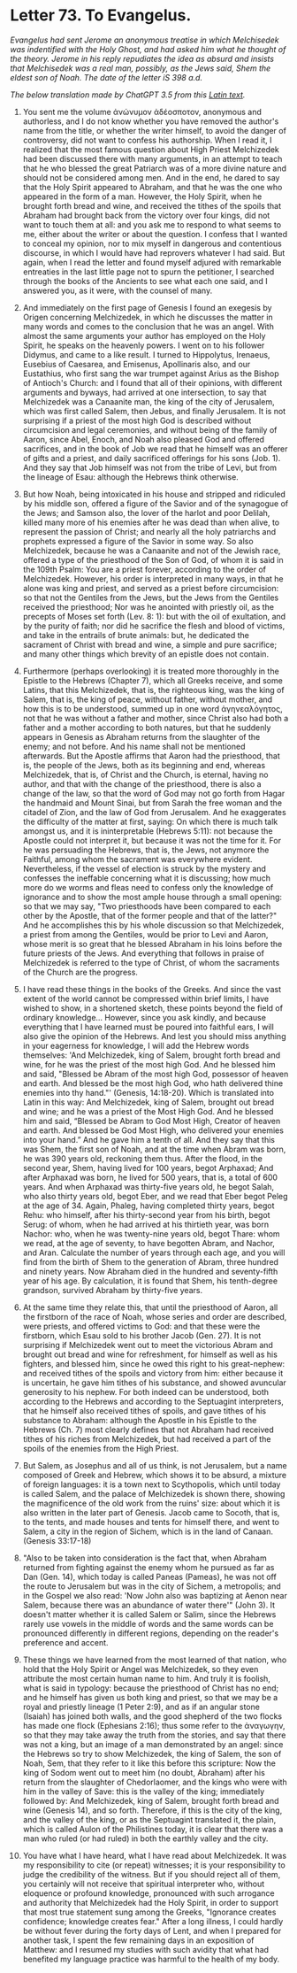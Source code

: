 <h1>Letter 73. To Evangelus.</h1>

<p><i>Evangelus had sent Jerome an anonymous treatise in which Melchisedek was indentified with the Holy Ghost, and had asked him what he thought of the theory. Jerome in his reply repudiates the idea as absurd and insists that Melchisedek was a real man, possibly, as the Jews said, Shem the eldest son of Noah. The date of the letter iS 398 a.d.

The below translation made by ChatGPT 3.5 from this <a href='https://catholiclibrary.org/library/view?docId=Fathers-OR/PL.022.html;chunk.id=00000405'>Latin text</a>.</i></p>

1. You sent me the volume ἀνώνυμον ἀδέοσποτον, anonymous and authorless, and I do not know whether you have removed the author's name from the title, or whether the writer himself, to avoid the danger of controversy, did not want to confess his authorship. When I read it, I realized that the most famous question about High Priest Melchizedek had been discussed there with many arguments, in an attempt to teach that he who blessed the great Patriarch was of a more divine nature and should not be considered among men. And in the end, he dared to say that the Holy Spirit appeared to Abraham, and that he was the one who appeared in the form of a man. However, the Holy Spirit, when he brought forth bread and wine, and received the tithes of the spoils that Abraham had brought back from the victory over four kings, did not want to touch them at all: and you ask me to respond to what seems to me, either about the writer or about the question. I confess that I wanted to conceal my opinion, nor to mix myself in dangerous and contentious discourse, in which I would have had reprovers whatever I had said. But again, when I read the letter and found myself adjured with remarkable entreaties in the last little page not to spurn the petitioner, I searched through the books of the Ancients to see what each one said, and I answered you, as it were, with the counsel of many.

2. And immediately on the first page of Genesis I found an exegesis by Origen concerning Melchizedek, in which he discusses the matter in many words and comes to the conclusion that he was an angel. With almost the same arguments your author has employed on the Holy Spirit, he speaks on the heavenly powers. I went on to his follower Didymus, and came to a like result. I turned to Hippolytus, Irenaeus, Eusebius of Caesarea, and Emisenus, Apollinaris also, and our Eustathius, who first sang the war trumpet against Arius as the Bishop of Antioch's Church: and I found that all of their opinions, with different arguments and byways, had arrived at one intersection, to say that Melchizedek was a Canaanite man, the king of the city of Jerusalem, which was first called Salem, then Jebus, and finally Jerusalem. It is not surprising if a priest of the most high God is described without circumcision and legal ceremonies, and without being of the family of Aaron, since Abel, Enoch, and Noah also pleased God and offered sacrifices, and in the book of Job we read that he himself was an offerer of gifts and a priest, and daily sacrificed offerings for his sons (Job. 1). And they say that Job himself was not from the tribe of Levi, but from the lineage of Esau: although the Hebrews think otherwise.

3. But how Noah, being intoxicated in his house and stripped and ridiculed by his middle son, offered a figure of the Savior and of the synagogue of the Jews; and Samson also, the lover of the harlot and poor Delilah, killed many more of his enemies after he was dead than when alive, to represent the passion of Christ; and nearly all the holy patriarchs and prophets expressed a figure of the Savior in some way. So also Melchizedek, because he was a Canaanite and not of the Jewish race, offered a type of the priesthood of the Son of God, of whom it is said in the 109th Psalm: You are a priest forever, according to the order of Melchizedek. However, his order is interpreted in many ways, in that he alone was king and priest, and served as a priest before circumcision: so that not the Gentiles from the Jews, but the Jews from the Gentiles received the priesthood; Nor was he anointed with priestly oil, as the precepts of Moses set forth (Lev. 8: 1): but with the oil of exultation, and by the purity of faith; nor did he sacrifice the flesh and blood of victims, and take in the entrails of brute animals: but, he dedicated the sacrament of Christ with bread and wine, a simple and pure sacrifice; and many other things which brevity of an epistle does not contain.

4. Furthermore (perhaps overlooking) it is treated more thoroughly in the Epistle to the Hebrews (Chapter 7), which all Greeks receive, and some Latins, that this Melchizedek, that is, the righteous king, was the king of Salem, that is, the king of peace, without father, without mother, and how this is to be understood, summed up in one word ἀγηνεαλόγητος, not that he was without a father and mother, since Christ also had both a father and a mother according to both natures, but that he suddenly appears in Genesis as Abraham returns from the slaughter of the enemy; and not before. And his name shall not be mentioned afterwards. But the Apostle affirms that Aaron had the priesthood, that is, the people of the Jews, both as its beginning and end, whereas Melchizedek, that is, of Christ and the Church, is eternal, having no author, and that with the change of the priesthood, there is also a change of the law, so that the word of God may not go forth from Hagar the handmaid and Mount Sinai, but from Sarah the free woman and the citadel of Zion, and the law of God from Jerusalem. And he exaggerates the difficulty of the matter at first, saying: On which there is much talk amongst us, and it is ininterpretable (Hebrews 5:11): not because the Apostle could not interpret it, but because it was not the time for it. For he was persuading the Hebrews, that is, the Jews, not anymore the Faithful, among whom the sacrament was everywhere evident. Nevertheless, if the vessel of election is struck by the mystery and confesses the ineffable concerning what it is discussing; how much more do we worms and fleas need to confess only the knowledge of ignorance and to show the most ample house through a small opening: so that we may say, "Two priesthoods have been compared to each other by the Apostle, that of the former people and that of the latter?" And he accomplishes this by his whole discussion so that Melchizedek, a priest from among the Gentiles, would be prior to Levi and Aaron, whose merit is so great that he blessed Abraham in his loins before the future priests of the Jews. And everything that follows in praise of Melchizedek is referred to the type of Christ, of whom the sacraments of the Church are the progress.

5. I have read these things in the books of the Greeks. And since the vast extent of the world cannot be compressed within brief limits, I have wished to show, in a shortened sketch, these points beyond the field of ordinary knowledge... However, since you ask kindly, and because everything that I have learned must be poured into faithful ears, I will also give the opinion of the Hebrews. And lest you should miss anything in your eagerness for knowledge, I will add the Hebrew words themselves: 'And Melchizedek, king of Salem, brought forth bread and wine, for he was the priest of the most high God. And he blessed him and said, "Blessed be Abram of the most high God, possessor of heaven and earth. And blessed be the most high God, who hath delivered thine enemies into thy hand."' (Genesis, 14:18-20). Which is translated into Latin in this way: And Melchizedek, king of Salem, brought out bread and wine; and he was a priest of the Most High God. And he blessed him and said, “Blessed be Abram to God Most High, Creator of heaven and earth. And blessed be God Most High, who delivered your enemies into your hand.” And he gave him a tenth of all. And they say that this was Shem, the first son of Noah, and at the time when Abram was born, he was 390 years old, reckoning them thus. After the flood, in the second year, Shem, having lived for 100 years, begot Arphaxad; And after Arphaxad was born, he lived for 500 years, that is, a total of 600 years. And when Arphaxad was thirty-five years old, he begot Salah, who also thirty years old, begot Eber, and we read that Eber begot Peleg at the age of 34. Again, Phaleg, having completed thirty years, begot Rehu: who himself, after his thirty-second year from his birth, begot Serug: of whom, when he had arrived at his thirtieth year, was born Nachor: who, when he was twenty-nine years old, begot Thare: whom we read, at the age of seventy, to have begotten Abram, and Nachor, and Aran. Calculate the number of years through each age, and you will find from the birth of Shem to the generation of Abram, three hundred and ninety years. Now Abraham died in the hundred and seventy-fifth year of his age. By calculation, it is found that Shem, his tenth-degree grandson, survived Abraham by thirty-five years.

6. At the same time they relate this, that until the priesthood of Aaron, all the firstborn of the race of Noah, whose series and order are described, were priests, and offered victims to God: and that these were the firstborn, which Esau sold to his brother Jacob (Gen. 27). It is not surprising if Melchizedek went out to meet the victorious Abram and brought out bread and wine for refreshment, for himself as well as his fighters, and blessed him, since he owed this right to his great-nephew: and received tithes of the spoils and victory from him: either because it is uncertain, he gave him tithes of his substance, and showed avuncular generosity to his nephew. For both indeed can be understood, both according to the Hebrews and according to the Septuagint interpreters, that he himself also received tithes of spoils, and gave tithes of his substance to Abraham: although the Apostle in his Epistle to the Hebrews (Ch. 7) most clearly defines that not Abraham had received tithes of his riches from Melchizedek, but had received a part of the spoils of the enemies from the High Priest.

7. But Salem, as Josephus and all of us think, is not Jerusalem, but a name composed of Greek and Hebrew, which shows it to be absurd, a mixture of foreign languages: it is a town next to Scythopolis, which until today is called Salem, and the palace of Melchizedek is shown there, showing the magnificence of the old work from the ruins' size: about which it is also written in the later part of Genesis. Jacob came to Socoth, that is, to the tents, and made houses and tents for himself there, and went to Salem, a city in the region of Sichem, which is in the land of Canaan. (Genesis 33:17-18)

8. "Also to be taken into consideration is the fact that, when Abraham returned from fighting against the enemy whom he pursued as far as Dan (Gen. 14), which today is called Paneas (Pameas), he was not off the route to Jerusalem but was in the city of Sichem, a metropolis; and in the Gospel we also read: 'Now John also was baptizing at Aenon near Salem, because there was an abundance of water there'" (John 3). It doesn't matter whether it is called Salem or Salim, since the Hebrews rarely use vowels in the middle of words and the same words can be pronounced differently in different regions, depending on the reader's preference and accent.

9. These things we have learned from the most learned of that nation, who hold that the Holy Spirit or Angel was Melchizedek, so they even attribute the most certain human name to him.
And truly it is foolish, what is said in typology: because the priesthood of Christ has no end; and he himself has given us both king and priest, so that we may be a royal and priestly lineage (1 Peter 2:9), and as if an angular stone (Isaiah) has joined both walls, and the good shepherd of the two flocks has made one flock (Ephesians 2:16); thus some refer to the ἀναγωγην, so that they may take away the truth from the stories, and say that there was not a king, but an image of a man demonstrated by an angel: since the Hebrews so try to show Melchizedek, the king of Salem, the son of Noah, Sem, that they refer to it like this before this scripture: Now the king of Sodom went out to meet him (no doubt, Abraham) after his return from the slaughter of Chedorlaomer, and the kings who were with him in the valley of Save: this is the valley of the king; immediately followed by: And Melchizedek, king of Salem, brought forth bread and wine (Genesis 14), and so forth. Therefore, if this is the city of the king, and the valley of the king, or as the Septuagint translated it, the plain, which is called Aulon of the Philistines today, it is clear that there was a man who ruled (or had ruled) in both the earthly valley and the city.

10. You have what I have heard, what I have read about Melchizedek. It was my responsibility to cite (or repeat) witnesses; it is your responsibility to judge the credibility of the witness. But if you should reject all of them, you certainly will not receive that spiritual interpreter who, without eloquence or profound knowledge, pronounced with such arrogance and authority that Melchizedek had the Holy Spirit, in order to support that most true statement sung among the Greeks, "Ignorance creates confidence; knowledge creates fear." After a long illness, I could hardly be without fever during the forty days of Lent, and when I prepared for another task, I spent the few remaining days in an exposition of Matthew: and I resumed my studies with such avidity that what had benefited my language practice was harmful to the health of my body.
